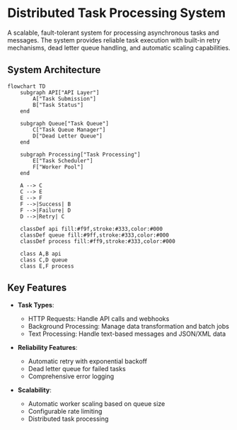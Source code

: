 # Distributed Task Processing System

A scalable, fault-tolerant system for processing asynchronous tasks and messages. The system provides reliable task execution with built-in retry mechanisms, dead letter queue handling, and automatic scaling capabilities.

## System Architecture

```mermaid
flowchart TD
    subgraph API["API Layer"]
        A["Task Submission"]
        B["Task Status"]
    end

    subgraph Queue["Task Queue"]
        C["Task Queue Manager"]
        D["Dead Letter Queue"]
    end

    subgraph Processing["Task Processing"]
        E["Task Scheduler"]
        F["Worker Pool"]
    end

    A --> C
    C --> E
    E --> F
    F -->|Success| B
    F -->|Failure| D
    D -->|Retry| C

    classDef api fill:#f9f,stroke:#333,color:#000
    classDef queue fill:#9ff,stroke:#333,color:#000
    classDef process fill:#ff9,stroke:#333,color:#000
    
    class A,B api
    class C,D queue
    class E,F process
```

##  Key Features

- **Task Types**:
  - HTTP Requests: Handle API calls and webhooks
  - Background Processing: Manage data transformation and batch jobs
  - Text Processing: Handle text-based messages and JSON/XML data


- **Reliability Features**:
  - Automatic retry with exponential backoff
  - Dead letter queue for failed tasks
  - Comprehensive error logging


- **Scalability**:
  - Automatic worker scaling based on queue size
  - Configurable rate limiting
  - Distributed task processing
